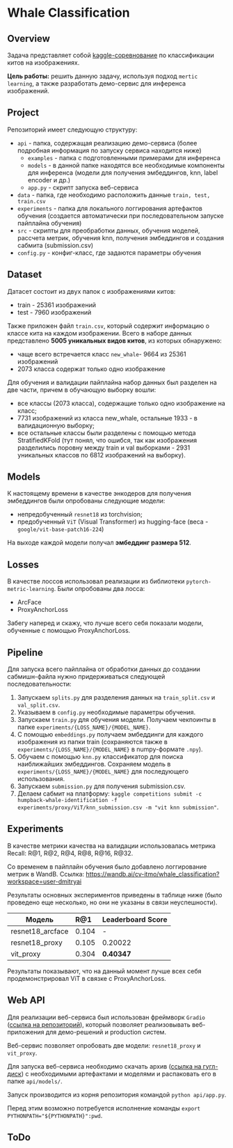 # Whale Classification

## Overview

Задача представляет собой [kaggle-соревнование](https://www.kaggle.com/competitions/humpback-whale-identification/overview) по классификации китов на изображениях.

**Цель работы:** решить данную задачу, используя подход `mertic learning`, а также разработать демо-сервис для инференса изображений.

## Project

Репозиторий имеет следующую структуру:
* `api` - папка, содержащая реализацию демо-сервиса (более подробная информация по запуску сервиса находится ниже)
  * `examples` - папка с подготовленными примерами для инференса
  * `models` - в данной папке находятся все необходимые компоненты для инференса (модели для получения эмбеддингов, knn, label encoder и др.)
  * `app.py` - скрипт запуска веб-сервиса
* `data` - папка, где необходимо расположить данные `train, test, train.csv`
* `experiments` - папка для локального логгирования артефактов обучения (создается автоматически при последовательном запуске пайплайна обучения) 
* `src` - скрипты для преобработки данных, обучения моделей, рассчета метрик, обучения knn, получения эмбеддингов и создания сабмита (submission.csv)
* `config.py` - конфиг-класс, где задаются параметры обучения

## Dataset

Датасет состоит из двух папок с изображениями китов:
* train - 25361 изображений
* test - 7960 изображений

Также приложен файл `train.csv`, который содержит информацию о классе кита на каждом изображении. Всего в наборе данных представлено **5005 уникальных видов китов**, из которых обнаружено:
* чаще всего встречается класс `new_whale`- 9664 из 25361 изображений
* 2073 класса содержат только одно изображение

Для обучения и валидации пайплайна набор данных был разделен на две части, причем в обучающую выборку вошли:
* все классы (2073 класса), содержащие только одно изображение на класс;
* 7731 изображений из класса new_whale, остальные 1933 - в валидационную выборку;
* все остальные классы были разделены с помощью метода StratifiedKFold (тут понял, что ошибся, так как изображения разделились поровну между train и val выборками - 2931 уникальных классов по 6812 изображений на выборку).

## Models

К настоящему времени в качестве энкодеров для получения эмбеддингов были опробованы следующие модели:
* непредобученный `resnet18` из torchvision;
* предобученный `ViT` (Visual Transformer) из hugging-face (веса - `google/vit-base-patch16-224`)

На выходе каждой модели получал **эмбеддинг размера 512**.

## Losses

В качестве лоссов использовал реализации из библиотеки `pytorch-metric-learning`. Были опробованы два лосса:
* ArcFace
* ProxyAnchorLoss

Забегу наперед и скажу, что лучше всего себя показали модели, обученные с помощью ProxyAnchorLoss.

## Pipeline

Для запуска всего пайплайна от обработки данных до создании сабмишн-файла нужно придерживаться следующей последовательности:
1. Запускаем `splits.py` для разделения данных на `train_split.csv` и `val_split.csv`.
2. Указываем в `config.py` необходимые параметры обучения.
3. Запускаем `train.py` для обучения модели. Получаем чекпоинты в папке `experiments/{LOSS_NAME}/{MODEL_NAME}`.
4. С помощью `embeddings.py` получаем эмбеддинги для каждого изображения из папки train (сохраняются также в `experiments/{LOSS_NAME}/{MODEL_NAME}` в numpy-формате `.npy`).
5. Обучаем с помощью `knn.py` классификатор для поиска наиближайших эмбеддингов. Сохраняем модель в `experiments/{LOSS_NAME}/{MODEL_NAME}` для последующего использования.
6. Запускаем `submission.py` для получения submission.csv.
7. Делаем сабмит на платформу: `kaggle competitions submit -c humpback-whale-identification -f experiments/proxy/ViT/knn_submission.csv -m "vit knn submission"`.

## Experiments

В качестве метрики качества на валидации использовалась метрика Recall: R@1, R@2, R@4, R@8, R@16, R@32.

Со временем в пайплайн обучения было добавлено логгирование метрик в WandB. Ссылка: https://wandb.ai/cv-itmo/whale_classification?workspace=user-dmitryai

Результаты основных экспериментов приведены в таблице ниже (было проведено еще несколько, но они не указаны в связи неуспешности).

| **Модель** | **R@1** | **Leaderboard Score** |
|----------------|:---------|:----------------|
| resnet18_arcface | 0.104 | - |
| resnet18_proxy | 0.105 | 0.20022 |
| vit_proxy | 0.304 | **0.40347** |

Результаты показывают, что на данный момент лучше всех себя продемонстрировал ViT в связке с ProxyAnchorLoss.

## Web API

Для реализации веб-сервиса был использован фреймворк `Gradio` ([ссылка на репозиторий](https://github.com/gradio-app/gradio)), который позволяет реализовывать веб-приложения для демо-решений и production систем.

Веб-сервис позволяет опробовать две модели: `resnet18_proxy` и `vit_proxy`.

Для запуска веб-сервиса необходимо скачать архив ([ссылка на гугл-диск](https://drive.google.com/file/d/1NBph6h8somnUr5nZk8jwLYotbYryhE2v/view?usp=share_link)) с необходимыми артефактами и моделями и распаковать его в папке `api/models/`. 

Запуск производится из корня репозитория командой `python api/app.py`.

Перед этим возможно потребуется исполнение команды `export PYTHONPATH="${PYTHONPATH}":pwd`.


## ToDo


